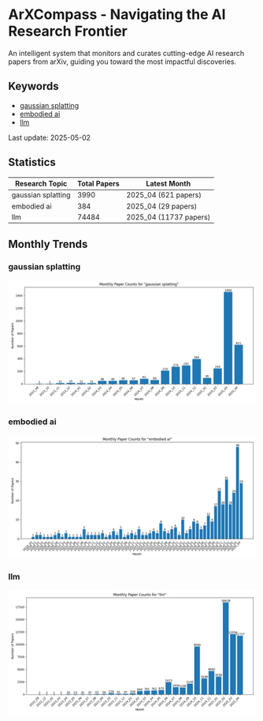 # ArXCompass - Navigating the AI Research Frontier
An intelligent system that monitors and curates cutting-edge AI research papers from arXiv, guiding you toward the most impactful discoveries.

## Keywords

- [gaussian splatting](gaussian_splatting/)
- [embodied ai](embodied_ai/)
- [llm](llm/)

Last update: 2025-05-02

## Statistics

| Research Topic | Total Papers | Latest Month |
| --- | --- | --- |
| gaussian splatting | 3990 | 2025_04 (621 papers) |
| embodied ai | 384 | 2025_04 (29 papers) |
| llm | 74484 | 2025_04 (11737 papers) |

## Monthly Trends

### gaussian splatting

![Monthly Paper Counts for gaussian splatting](gaussian_splatting/monthly_stats.png)

### embodied ai

![Monthly Paper Counts for embodied ai](embodied_ai/monthly_stats.png)

### llm

![Monthly Paper Counts for llm](llm/monthly_stats.png)

